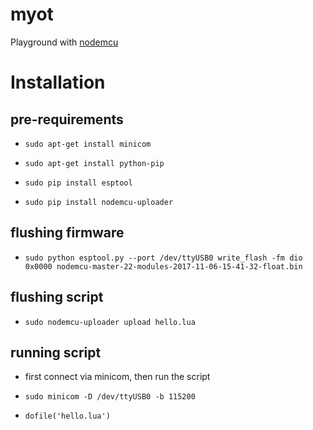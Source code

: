 # myot

Playground with [nodemcu](http://www.nodemcu.com/index_en.html)

# Installation

## pre-requirements

- `sudo apt-get install minicom`

- `sudo apt-get install python-pip`

- `sudo pip install esptool`

- `sudo pip install nodemcu-uploader`

## flushing firmware
- `sudo python esptool.py --port /dev/ttyUSB0 write_flash -fm dio 0x0000 nodemcu-master-22-modules-2017-11-06-15-41-32-float.bin`

## flushing script
- `sudo nodemcu-uploader upload hello.lua`

## running script

- first connect via minicom, then run the script

- `sudo minicom -D /dev/ttyUSB0 -b 115200`

- `dofile('hello.lua')`

